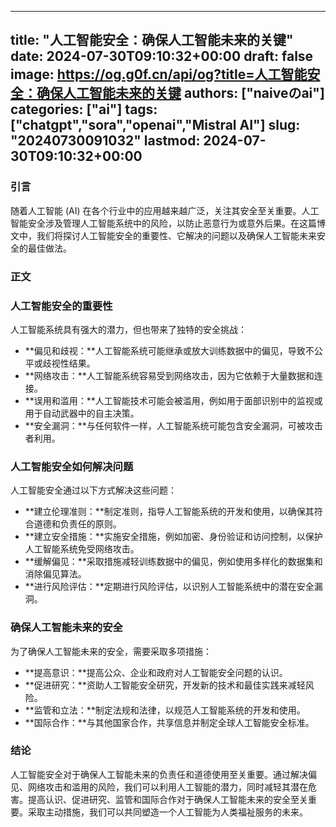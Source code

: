 
---
title: "人工智能安全：确保人工智能未来的关键"
date: 2024-07-30T09:10:32+00:00
draft: false
image: https://og.g0f.cn/api/og?title=人工智能安全：确保人工智能未来的关键
authors: ["naiveのai"]
categories: ["ai"]
tags: ["chatgpt","sora","openai","Mistral AI"]
slug: "20240730091032"
lastmod: 2024-07-30T09:10:32+00:00
---
### 引言

随着人工智能 (AI) 在各个行业中的应用越来越广泛，关注其安全至关重要。人工智能安全涉及管理人工智能系统中的风险，以防止恶意行为或意外后果。在这篇博文中，我们将探讨人工智能安全的重要性、它解决的问题以及确保人工智能未来安全的最佳做法。

### 正文

### 人工智能安全的重要性

人工智能系统具有强大的潜力，但也带来了独特的安全挑战：

- **偏见和歧视：**人工智能系统可能继承或放大训练数据中的偏见，导致不公平或歧视性结果。
- **网络攻击：**人工智能系统容易受到网络攻击，因为它依赖于大量数据和连接。
- **误用和滥用：**人工智能技术可能会被滥用，例如用于面部识别中的监视或用于自动武器中的自主决策。
- **安全漏洞：**与任何软件一样，人工智能系统可能包含安全漏洞，可被攻击者利用。

### 人工智能安全如何解决问题

人工智能安全通过以下方式解决这些问题：

- **建立伦理准则：**制定准则，指导人工智能系统的开发和使用，以确保其符合道德和负责任的原则。
- **建立安全措施：**实施安全措施，例如加密、身份验证和访问控制，以保护人工智能系统免受网络攻击。
- **缓解偏见：**采取措施减轻训练数据中的偏见，例如使用多样化的数据集和消除偏见算法。
- **进行风险评估：**定期进行风险评估，以识别人工智能系统中的潜在安全漏洞。

### 确保人工智能未来的安全

为了确保人工智能未来的安全，需要采取多项措施：

- **提高意识：**提高公众、企业和政府对人工智能安全问题的认识。
- **促进研究：**资助人工智能安全研究，开发新的技术和最佳实践来减轻风险。
- **监管和立法：**制定法规和法律，以规范人工智能系统的开发和使用。
- **国际合作：**与其他国家合作，共享信息并制定全球人工智能安全标准。

### 结论

人工智能安全对于确保人工智能未来的负责任和道德使用至关重要。通过解决偏见、网络攻击和滥用的风险，我们可以利用人工智能的潜力，同时减轻其潜在危害。提高认识、促进研究、监管和国际合作对于确保人工智能未来的安全至关重要。采取主动措施，我们可以共同塑造一个人工智能为人类福祉服务的未来。